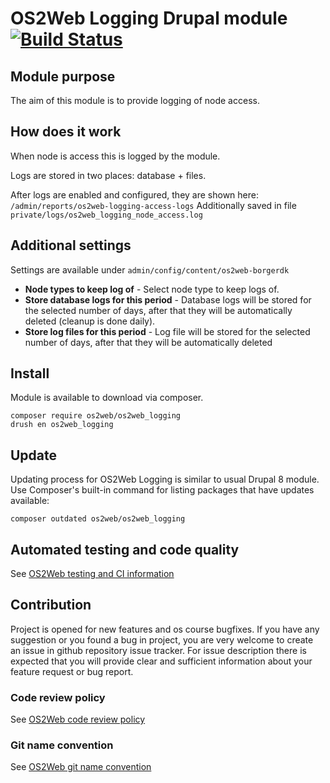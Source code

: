 # OS2Web Logging Drupal module [![Build Status](https://travis-ci.org/OS2web/os2web_logging.svg?branch=master)](https://travis-ci.org/OS2web/os2web_logging)

## Module purpose

The aim of this module is to provide logging of node access.

## How does it work

When node is access this is logged by the module.

Logs are stored in two places: database + files.

After logs are enabled and configured, they are shown here: `/admin/reports/os2web-logging-access-logs`
Additionally saved in file `private/logs/os2web_logging_node_access.log`

## Additional settings
Settings are available under `admin/config/content/os2web-borgerdk`
* **Node types to keep log of** - Select node type to keep logs of.
* **Store database logs for this period** - Database logs will be stored for the selected number of days, after that they will be automatically deleted (cleanup is done daily).
* **Store log files for this period** - Log file will be stored for the selected number of days, after that they will be automatically deleted

## Install

Module is available to download via composer.
```
composer require os2web/os2web_logging
drush en os2web_logging
```

## Update
Updating process for OS2Web Logging is similar to usual Drupal 8 module.
Use Composer's built-in command for listing packages that have updates available:

```
composer outdated os2web/os2web_logging
```

## Automated testing and code quality
See [OS2Web testing and CI information](https://github.com/OS2Web/docs#testing-and-ci)

## Contribution

Project is opened for new features and os course bugfixes.
If you have any suggestion or you found a bug in project, you are very welcome
to create an issue in github repository issue tracker.
For issue description there is expected that you will provide clear and
sufficient information about your feature request or bug report.

### Code review policy
See [OS2Web code review policy](https://github.com/OS2Web/docs#code-review)

### Git name convention
See [OS2Web git name convention](https://github.com/OS2Web/docs#git-guideline)
